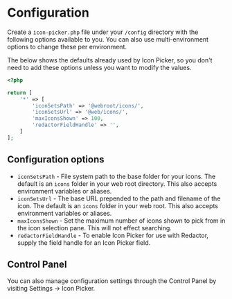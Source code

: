 # Configuration
Create a `icon-picker.php` file under your `/config` directory with the following options available to you. You can also use multi-environment options to change these per environment.

The below shows the defaults already used by Icon Picker, so you don't need to add these options unless you want to modify the values.

```php
<?php

return [
    '*' => [
        'iconSetsPath' => '@webroot/icons/',
        'iconSetsUrl' => '@web/icons/',
        'maxIconsShown' => 100,
        'redactorFieldHandle' => '',
    ]
];
```

## Configuration options
- `iconSetsPath` - File system path to the base folder for your icons. The default is an `icons` folder in your web root directory. This also accepts environment variables or aliases.
- `iconSetsUrl` - The base URL prepended to the path and filename of the icon. The default is an `icons` folder in your web root. This also accepts environment variables or aliases.
- `maxIconsShown` - Set the maximum number of icons shown to pick from in the icon selection pane. This will not effect searching.
- `redactorFieldHandle` - To enable Icon Picker for use with Redactor, supply the field handle for an Icon Picker field.

## Control Panel
You can also manage configuration settings through the Control Panel by visiting Settings → Icon Picker.
